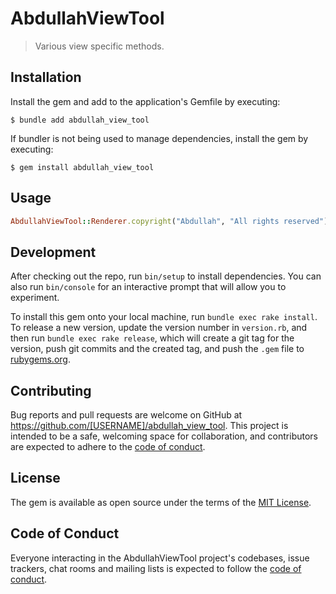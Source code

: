 # AbdullahViewTool

> Various view specific methods.

## Installation


Install the gem and add to the application's Gemfile by executing:

    $ bundle add abdullah_view_tool

If bundler is not being used to manage dependencies, install the gem by executing:

    $ gem install abdullah_view_tool

## Usage

```ruby
AbdullahViewTool::Renderer.copyright("Abdullah", "All rights reserved")
```

## Development

After checking out the repo, run `bin/setup` to install dependencies. You can also run `bin/console` for an interactive prompt that will allow you to experiment.

To install this gem onto your local machine, run `bundle exec rake install`. To release a new version, update the version number in `version.rb`, and then run `bundle exec rake release`, which will create a git tag for the version, push git commits and the created tag, and push the `.gem` file to [rubygems.org](https://rubygems.org).

## Contributing

Bug reports and pull requests are welcome on GitHub at https://github.com/[USERNAME]/abdullah_view_tool. This project is intended to be a safe, welcoming space for collaboration, and contributors are expected to adhere to the [code of conduct](https://github.com/[USERNAME]/abdullah_view_tool/blob/master/CODE_OF_CONDUCT.md).

## License

The gem is available as open source under the terms of the [MIT License](https://opensource.org/licenses/MIT).

## Code of Conduct

Everyone interacting in the AbdullahViewTool project's codebases, issue trackers, chat rooms and mailing lists is expected to follow the [code of conduct](https://github.com/[USERNAME]/abdullah_view_tool/blob/master/CODE_OF_CONDUCT.md).
